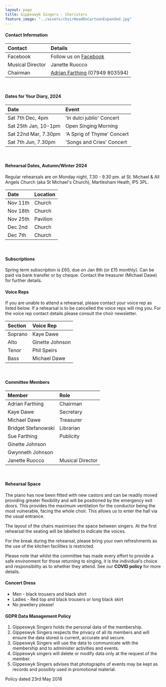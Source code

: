 ```yaml
---
layout: page
title: Gippeswyk Singers - Choristers
feature_image: "../assets/choirHeadOnCartoonExpanded.jpg"
---
```


#### Contact Information

| Contact          | Details                                                                                        |
| :--------------- | :--------------------------------------------------------------------------------------------- |
| Facebook         | Follow us on [Facebook](https://www.facebook.com/Gippeswyk-Singers-323078651124414 "Facebook") |
| Musical Director | Janette Ruocco                                                                                 |
| Chairman         | [Adrian Farthing](mailto:adrianfarthing@aol.co.uk "adrianfarthing@aol.co.uk") (07949 803594)   |

<br>

#### Dates for Your Diary, 2024

| Date                 | Event                     |
| :------------------- | :------------------------ |
| Sat 7th Dec, 4pm     | 'In dulci jublio' Concert |
| Sat 25th Jan, 10-1pm | Open Singing Morning      |
| Sat 22nd Mar, 7.30pm | 'A Sprig of Thyme' Concert|
| Sat 7th Jun, 7.30pm  | 'Songs and Cries' Concert |

<br>

#### Rehearsal Dates, Autumn/Winter 2024

Regular rehearsals are on Monday night, 7.30 - 9.30 pm. at St. Michael & All Angels Church (aka St Michael's Church), Martlesham Heath, IP5 3PL.

| Date     | Location |
| :------- | :------- |
| Nov 11th | Church   |
| Nov 18th | Church   |
| Nov 25th | Pavilion |
| Dec 2nd  | Church   |
| Dec 7th  | Church   |

<br>

#### Subscriptions
Spring term subscription is £60, due on Jan 8th (or £15 monthly). Can be paid via bank transfer or by cheque. Contact the treasurer (Michael Dawe) for further details.

#### Voice Reps
If you are unable to attend a rehearsal, please contact your voice rep as listed below. If a rehearsal is to be cancelled the voice reps will ring you. For the voice rep contact details please consult the choir newsletter.

| Section | Voice Rep       |
| :------ | :-------------- |
| Soprano | Kaye Dawe       |
| Alto    | Ginette Johnson |
| Tenor   | Phil Speirs     |
| Bass    | Michael Dawe    |

<br>

#### Committee Members

| Member              | Role             |
| :------------------ | :--------------- |
| Adrian Farthing     | Chairman         |
| Kaye Dawe           | Secretary        |
| Michael Dawe        | Treasurer        |
| Bridget Stefanowski | Librarian        |
| Sue Farthing        | Publicity        |
| Ginette Johnson     |                  |
| Gwynneth Johnson    |                  |
| Janette Ruocco      | Musical Director |

<br>

#### Rehearsal Space
The piano has now been fitted with new castors and can be readily moved providing greater flexibility and will be positioned by the emergency exit doors. This provides the maximum ventilation for the conductor being the most vulnerable, facing the whole choir. This allows us to enter the hall via the usual entrance.

The layout of the chairs maximises the space between singers. At the first rehearsal the seating will be labelled to indicate the voices.

For the break during the rehearsal, please bring your own refreshments as the use of the kitchen facilities is restricted.

Please note that whilst the committee has made every effort to provide a safe environment for those returning to singing, it is the individual’s choice and responsibility as to whether they attend. See our **COVID policy** for more details.

#### Concert Dress

* Men - black trousers and black shirt
* Ladies - Red top and black trousers or long black skirt
* No jewellery please!

#### GDPR Data Management Policy

1. Gippeswyk Singers holds the personal data of the membership.
2. Gippeswyk Singers respects the privacy of all its members and will ensure the data stored is current, accurate and secure.
3. Gippeswyk Singers will use the data to communicate with the membership and to administer activities and events.
4. Gippeswyk singers will delete or modify data only at the request of the member.
5. Gippeswyk Singers advises that photographs of events may be kept as records and possibly used in promotional material.

Policy dated 23rd May 2018